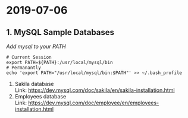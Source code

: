# 2019-07-06
## 1. MySQL Sample Databases   
_Add mysql to your PATH_
```
# Current Session
export PATH=${PATH}:/usr/local/mysql/bin
# Permanantly
echo 'export PATH="/usr/local/mysql/bin:$PATH"' >> ~/.bash_profile
```
1. Sakila database  
Link: https://dev.mysql.com/doc/sakila/en/sakila-installation.html  
2. Employees database  
Link: https://dev.mysql.com/doc/employee/en/employees-installation.html
